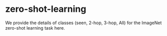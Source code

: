 # zero-shot-learning

We provide the details of classes (seen, 2-hop, 3-hop, All) for the ImageNet zero-shot learning task here.
